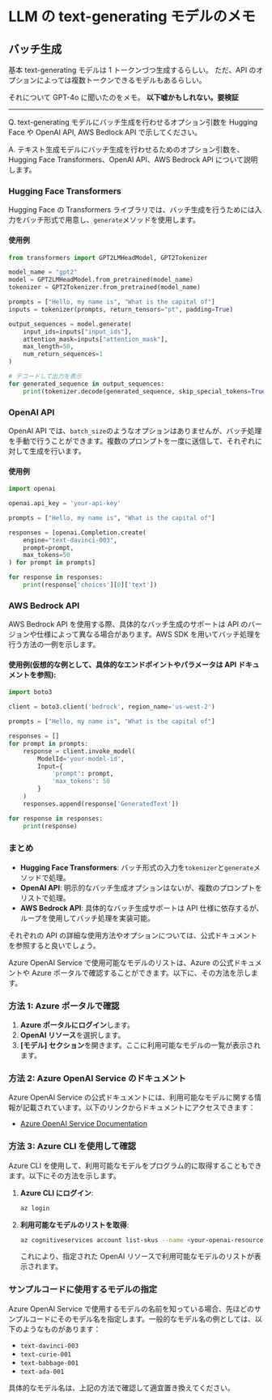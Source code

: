 # LLM の text-generating モデルのメモ

## バッチ生成

基本 text-generating モデルは 1 トークンづつ生成するらしい。
ただ、API のオプションによっては複数トークンできるモデルもあるらしい。

それについて GPT-4o に聞いたのをメモ。
**以下嘘かもしれない。要検証**

---

Q.
text-generating モデルにバッチ生成を行わせるオプション引数を
Hugging Face や OpenAI API, AWS Bedlock API で示してください。

A.
テキスト生成モデルにバッチ生成を行わせるためのオプション引数を、Hugging Face Transformers、OpenAI API、AWS Bedrock API について説明します。

### Hugging Face Transformers

Hugging Face の Transformers ライブラリでは、バッチ生成を行うためには入力をバッチ形式で用意し、`generate`メソッドを使用します。

#### 使用例

```python
from transformers import GPT2LMHeadModel, GPT2Tokenizer

model_name = "gpt2"
model = GPT2LMHeadModel.from_pretrained(model_name)
tokenizer = GPT2Tokenizer.from_pretrained(model_name)

prompts = ["Hello, my name is", "What is the capital of"]
inputs = tokenizer(prompts, return_tensors="pt", padding=True)

output_sequences = model.generate(
    input_ids=inputs["input_ids"],
    attention_mask=inputs["attention_mask"],
    max_length=50,
    num_return_sequences=1
)

# デコードして出力を表示
for generated_sequence in output_sequences:
    print(tokenizer.decode(generated_sequence, skip_special_tokens=True))
```

### OpenAI API

OpenAI API では、`batch_size`のようなオプションはありませんが、バッチ処理を手動で行うことができます。複数のプロンプトを一度に送信して、それぞれに対して生成を行います。

#### 使用例

```python
import openai

openai.api_key = 'your-api-key'

prompts = ["Hello, my name is", "What is the capital of"]

responses = [openai.Completion.create(
    engine="text-davinci-003",
    prompt=prompt,
    max_tokens=50
) for prompt in prompts]

for response in responses:
    print(response['choices'][0]['text'])
```

### AWS Bedrock API

AWS Bedrock API を使用する際、具体的なバッチ生成のサポートは API のバージョンや仕様によって異なる場合があります。AWS SDK を用いてバッチ処理を行う方法の一例を示します。

#### 使用例(仮想的な例として、具体的なエンドポイントやパラメータは API ドキュメントを参照):

```python
import boto3

client = boto3.client('bedrock', region_name='us-west-2')

prompts = ["Hello, my name is", "What is the capital of"]

responses = []
for prompt in prompts:
    response = client.invoke_model(
        ModelId='your-model-id',
        Input={
            'prompt': prompt,
            'max_tokens': 50
        }
    )
    responses.append(response['GeneratedText'])

for response in responses:
    print(response)
```

### まとめ

- **Hugging Face Transformers**: バッチ形式の入力を`tokenizer`と`generate`メソッドで処理。
- **OpenAI API**: 明示的なバッチ生成オプションはないが、複数のプロンプトをリストで処理。
- **AWS Bedrock API**: 具体的なバッチ生成サポートは API 仕様に依存するが、ループを使用してバッチ処理を実装可能。

それぞれの API の詳細な使用方法やオプションについては、公式ドキュメントを参照すると良いでしょう。

Azure OpenAI Service で使用可能なモデルのリストは、Azure の公式ドキュメントや Azure ポータルで確認することができます。以下に、その方法を示します。

### 方法 1: Azure ポータルで確認

1. **Azure ポータルにログイン**します。
2. **OpenAI リソース**を選択します。
3. **[モデル] セクション**を開きます。ここに利用可能なモデルの一覧が表示されます。

### 方法 2: Azure OpenAI Service のドキュメント

Azure OpenAI Service の公式ドキュメントには、利用可能なモデルに関する情報が記載されています。以下のリンクからドキュメントにアクセスできます：

- [Azure OpenAI Service Documentation](https://learn.microsoft.com/en-us/azure/cognitive-services/openai/)

### 方法 3: Azure CLI を使用して確認

Azure CLI を使用して、利用可能なモデルをプログラム的に取得することもできます。以下にその方法を示します。

1. **Azure CLI にログイン**:

   ```sh
   az login
   ```

2. **利用可能なモデルのリストを取得**:

   ```sh
   az cognitiveservices account list-skus --name <your-openai-resource-name> --resource-group <your-resource-group> --query "value[].name"
   ```

   これにより、指定された OpenAI リソースで利用可能なモデルのリストが表示されます。

### サンプルコードに使用するモデルの指定

Azure OpenAI Service で使用するモデルの名前を知っている場合、先ほどのサンプルコードにそのモデル名を指定します。一般的なモデル名の例としては、以下のようなものがあります：

- `text-davinci-003`
- `text-curie-001`
- `text-babbage-001`
- `text-ada-001`

具体的なモデル名は、上記の方法で確認して適宜置き換えてください。
